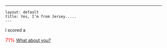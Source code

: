   ---
    layout: default
    title: Yes, I'm from Jersey.....
    ---
I scored a 


<font SIZE="3" COLOR="#FF0000">71%</font>
<a href="http://www.quizie.com/test.php?testid=292151&amp;rn=%n">What about you?</a>